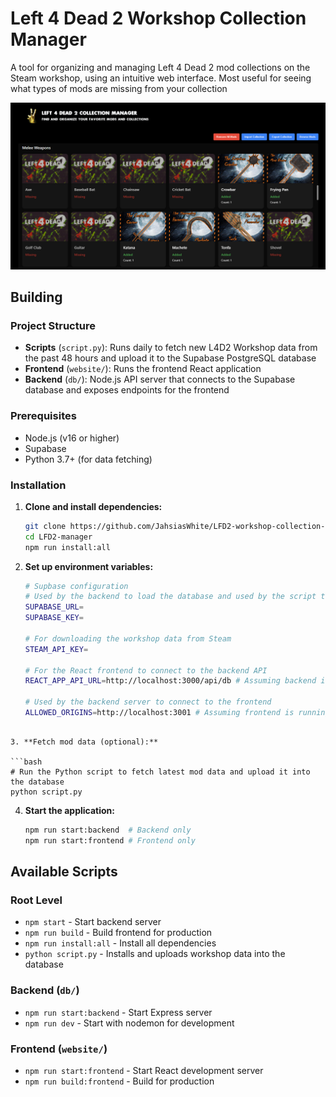 # Left 4 Dead 2 Workshop Collection Manager

A tool for organizing and managing Left 4 Dead 2 mod collections on the Steam workshop, using an intuitive web interface. Most useful for seeing what types of mods are missing from your collection

<img src="example.png" alt="Workshop Collection Manager Screenshot" />

## Building

### Project Structure

- **Scripts** (`script.py`): Runs daily to fetch new L4D2 Workshop data from the past 48 hours and upload it to the Supabase PostgreSQL database
- **Frontend** (`website/`): Runs the frontend React application
- **Backend** (`db/`): Node.js API server that connects to the Supabase database and exposes endpoints for the frontend

### Prerequisites

- Node.js (v16 or higher)
- Supabase
- Python 3.7+ (for data fetching)

### Installation

1. **Clone and install dependencies:**

   ```bash
   git clone https://github.com/JahsiasWhite/LFD2-workshop-collection-manager
   cd LFD2-manager
   npm run install:all
   ```

2. **Set up environment variables:**

   ```bash
   # Supbase configuration
   # Used by the backend to load the database and used by the script to upload data
   SUPABASE_URL=
   SUPABASE_KEY=

   # For downloading the workshop data from Steam
   STEAM_API_KEY=

   # For the React frontend to connect to the backend API
   REACT_APP_API_URL=http://localhost:3000/api/db # Assuming backend is running locally on port 3000

   # Used by the backend server to connect to the frontend
   ALLOWED_ORIGINS=http://localhost:3001 # Assuming frontend is running locally on port 3001
   ```

````

3. **Fetch mod data (optional):**

```bash
# Run the Python script to fetch latest mod data and upload it into the database
python script.py
````

4. **Start the application:**

   ```bash
   npm run start:backend  # Backend only
   npm run start:frontend # Frontend only
   ```

## Available Scripts

### Root Level

- `npm start` - Start backend server
- `npm run build` - Build frontend for production
- `npm run install:all` - Install all dependencies
- `python script.py` - Installs and uploads workshop data into the database

### Backend (`db/`)

- `npm run start:backend` - Start Express server
- `npm run dev` - Start with nodemon for development

### Frontend (`website/`)

- `npm run start:frontend` - Start React development server
- `npm run build:frontend` - Build for production
